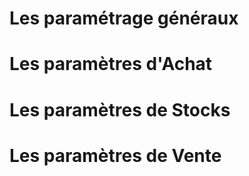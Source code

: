 # Les paramétrage généraux

# Les paramètres d'Achat

# Les paramètres de Stocks

# Les paramètres de Vente
